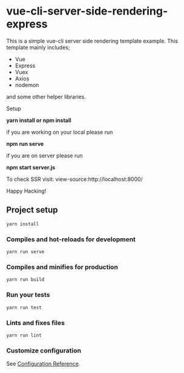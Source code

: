 # vue-cli-server-side-rendering-express

This is a simple vue-cli server side rendering template example. This template mainly includes;

<ul>
<li>Vue</li>
<li>Express</li>
<li>Vuex</li>
<li>Axios</li>
<li>nodemon</li>
</ul>

and some other helper libraries.

Setup

**yarn install or npm install**

if you are working on your local please run

**npm run serve**

if you are on server please run

**npm start server.js**

To check SSR visit: view-source:http://localhost:8000/

Happy Hacking!


## Project setup
```
yarn install
```

### Compiles and hot-reloads for development
```
yarn run serve
```

### Compiles and minifies for production
```
yarn run build
```

### Run your tests
```
yarn run test
```

### Lints and fixes files
```
yarn run lint
```

### Customize configuration
See [Configuration Reference](https://cli.vuejs.org/config/).
